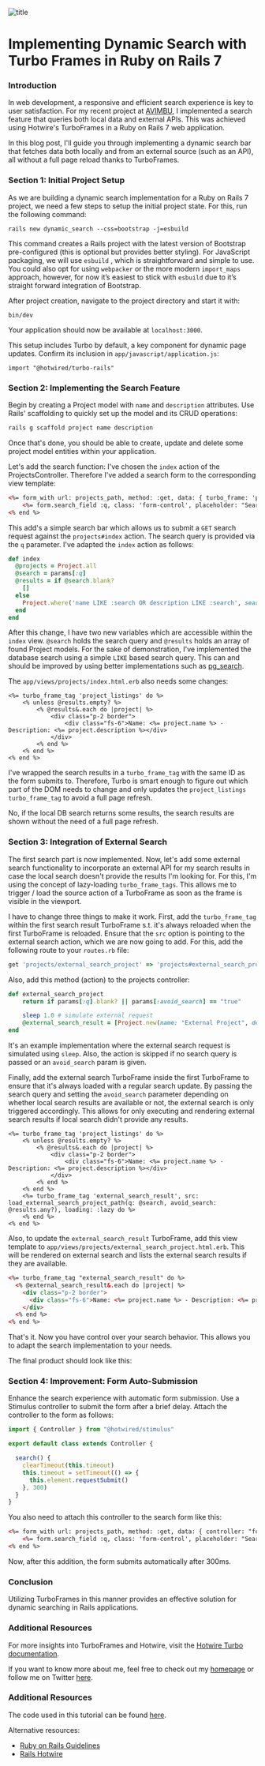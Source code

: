 ![title](title.png)

# Implementing Dynamic Search with Turbo Frames in Ruby on Rails 7

### Introduction

In web development, a responsive and efficient search experience is key to user satisfaction. For my recent project at [AVIMBU](http://avimbu.com), I implemented a search feature that queries both local data and external APIs. This was achieved using Hotwire's TurboFrames in a Ruby on Rails 7 web application.

In this blog post, I'll guide you through implementing a dynamic search bar that fetches data both locally and from an external source (such as an API), all without a full page reload thanks to TurboFrames. 

### Section 1: Initial Project Setup 

As we are building a dynamic search implementation for a Ruby on Rails 7 project, we need a few steps to setup the initial project state. For this, run the following command: 

```
rails new dynamic_search --css=bootstrap -j=esbuild
```

This command creates a Rails project with the latest version of Bootstrap pre-configured (this is optional but provides better styling). For JavaScript packaging, we will use `esbuild` , which is straightforward and simple to use. You could also opt for using `webpacker` or the more modern `import_maps` approach, however, for now it’s easiest to stick with `esbuild` due to it’s straight forward integration of Bootstrap.

After project creation, navigate to the project directory and start it with:

```
bin/dev 
```

Your application should now be available at `localhost:3000`.

This setup includes Turbo by default, a key component for dynamic page updates. Confirm its inclusion in `app/javascript/application.js`:

```
import "@hotwired/turbo-rails"
```

### Section 2: Implementing the Search Feature

Begin by creating a Project model with `name` and `description` attributes. Use Rails' scaffolding to quickly set up the model and its CRUD operations:

```bash
rails g scaffold project name description
```
Once that's done, you should be able to create, update and delete some project model entities within your application. 

Let's add the search function: I've chosen the `index` action of the ProjectsController. Therefore I've added a search form to the corresponding view template: 
 
```html 
<%= form_with url: projects_path, method: :get, data: { turbo_frame: 'project_listings' } do |form| %>
    <%= form.search_field :q, class: 'form-control', placeholder: "Search for Name or Description" %>
<% end %>
```

This add's a simple search bar which allows us to submit a `GET` search request against the `projects#index` action. The search query is provided via the `q` parameter. I've adapted the `index` action as follows: 

```ruby
def index
  @projects = Project.all
  @search = params[:q]
  @results = if @search.blank?
    []
  else
    Project.where('name LIKE :search OR description LIKE :search', search: "%#{@search}%")
  end
end
```

After this change, I have two new variables which are accessible within the `index` view. `@search` holds the search query and `@results` holds an array of found Project models. For the sake of demonstration, I've implemented the database search using a simple `LIKE` based search query. This can and should be improved by using better implementations such as [pg_search](https://github.com/Casecommons/pg_search).

The `app/views/projects/index.html.erb` also needs some changes:


```erb
<%= turbo_frame_tag 'project_listings' do %>
    <% unless @results.empty? %>
        <% @results&.each do |project| %>
            <div class="p-2 border">
                <div class="fs-6">Name: <%= project.name %> - Description: <%= project.description %></div>
            </div>
        <% end %>
    <% end %>
<% end %>
```
I've wrapped the search results in a `turbo_frame_tag` with the same ID as the form submits to. Therefore, Turbo is smart enough to figure out which part of the DOM needs to change and only updates the `project_listings` `turbo_frame_tag` to avoid a full page refresh. 

No, if the local DB search returns some results, the search results are shown without the need of a full page refresh. 

### Section 3: Integration of External Search

The first search part is now implemented. Now, let's add some external search functionality to incorporate an external API for my search results in case the local search doesn't provide the results I'm looking for. For this, I'm using the concept of lazy-loading `turbo_frame_tags`. This allows me to trigger / load the source action of a TurboFrame as soon as the frame is visible in the viewport.

I have to change three things to make it work. First, add the `turbo_frame_tag` within the first search result TurboFrame s.t. it's always reloaded when the first TurboFrame is reloaded. Ensure that the `src` option is pointing to the external search action, which we are now going to add. For this, add the following route to your `routes.rb` file: 

```ruby 
get 'projects/external_search_project' => 'projects#external_search_project', as: :load_external_search_project
```

Also, add this method (action) to the projects controller: 

```ruby
def external_search_project
    return if params[:q].blank? || params[:avoid_search] == "true"

    sleep 1.0 # simulate external request
    @external_search_result = [Project.new(name: "External Project", description: "Loaded from wherever")]
end
```

It's an example implementation where the external search request is simulated using `sleep`. Also, the action is skipped if no search query is passed or an `avoid_search` param is given. 

Finally, add the external search TurboFrame inside the first TurboFrame to ensure that it's always loaded with a regular search update. By passing the search query and setting the `avoid_search` parameter depending on whether local search results are available or not, the external search is only triggered accordingly. This allows for only executing and rendering external search results if local search didn't provide any results. 


```erb
<%= turbo_frame_tag 'project_listings' do %>
    <% unless @results.empty? %>
        <% @results&.each do |project| %>
            <div class="p-2 border">
                <div class="fs-6">Name: <%= project.name %> - Description: <%= project.description %></div>
            </div>
        <% end %>
    <% end %>
    <%= turbo_frame_tag 'external_search_result', src: load_external_search_project_path(q: @search, avoid_search: @results.any?), loading: :lazy do %>
    <% end %>
<% end %>
```

Also, to update the `external_search_result` TurboFrame, add this view template to `app/views/projects/external_search_project.html.erb`. This will be rendered on external search and lists the external search results if they are available. 


```html
<%= turbo_frame_tag "external_search_result" do %>
  <% @external_search_result&.each do |project| %>
    <div class="p-2 border">
      <div class="fs-6">Name: <%= project.name %> - Description: <%= project.description %></div>
    </div>
  <% end %>
<% end %>
```

That's it. Now you have control over your search behavior. This allows you to adapt the search implementation to your needs. 

The final product should look like this: 

### Section 4: Improvement: Form Auto-Submission 

Enhance the search experience with automatic form submission. Use a Stimulus controller to submit the form after a brief delay. Attach the controller to the form as follows:

```javascript
import { Controller } from "@hotwired/stimulus"

export default class extends Controller {

  search() {
    clearTimeout(this.timeout)
    this.timeout = setTimeout(() => {
      this.element.requestSubmit()
    }, 300)
  }
}
```
You also need to attach this controller to the search form like this: 

```html 
<%= form_with url: projects_path, method: :get, data: { controller: "formsubmission", turbo_frame: 'project_listings' } do |form| %>
    <%= form.search_field :q, class: 'form-control', placeholder: "Search for Name or Description", data: { action: "input->formsubmission#search" } %>
<% end %>
```

Now, after this addition, the form submits automatically after 300ms. 

### Conclusion

Utilizing TurboFrames in this manner provides an effective solution for dynamic searching in Rails applications.

### Additional Resources

For more insights into TurboFrames and Hotwire, visit the [Hotwire Turbo documentation](https://turbo.hotwired.dev/).

If you want to know more about me, feel free to check out my [homepage](http://michaelwapp.com) or follow me on Twitter [here](https://twitter.com/michael_wapp).

### Additional Resources

The code used in this tutorial can be found [here](https://github.com/michaelwapp/dynamic_search).

Alternative resources:

* [Ruby on Rails Guidelines](https://guides.rubyonrails.org/)
* [Rails Hotwire](https://hotwired.dev/)
